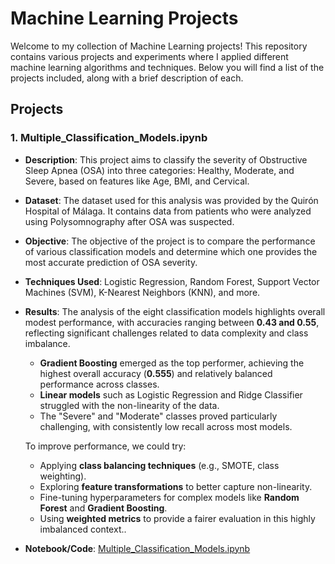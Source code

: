 # Machine Learning Projects

Welcome to my collection of Machine Learning projects! This repository contains various projects and experiments where I applied different machine learning algorithms and techniques. Below you will find a list of the projects included, along with a brief description of each.

## Projects

### 1. **Multiple_Classification_Models.ipynb**
   - **Description**: This project aims to classify the severity of Obstructive Sleep Apnea (OSA) into three categories: Healthy, Moderate, and Severe, based on features like Age, BMI, and Cervical.
   - **Dataset**: The dataset used for this analysis was provided by the Quirón Hospital of Málaga. It contains data from patients who were analyzed using Polysomnography after OSA was suspected.
   - **Objective**: The objective of the project is to compare the performance of various classification models and determine which one provides the most accurate prediction of OSA severity.
   - **Techniques Used**: Logistic Regression, Random Forest, Support Vector Machines (SVM), K-Nearest Neighbors (KNN), and more.
   - **Results**: The analysis of the eight classification models highlights overall modest performance, with accuracies ranging between **0.43 and 0.55**, reflecting significant challenges related to data complexity and class imbalance. 
     
     - **Gradient Boosting** emerged as the top performer, achieving the highest overall accuracy (**0.555**) and relatively balanced performance across classes.
     - **Linear models** such as Logistic Regression and Ridge Classifier struggled with the non-linearity of the data.
     - The "Severe" and "Moderate" classes proved particularly challenging, with consistently low recall across most models.

     To improve performance, we could try:
     - Applying **class balancing techniques** (e.g., SMOTE, class weighting).
     - Exploring **feature transformations** to better capture non-linearity.
     - Fine-tuning hyperparameters for complex models like **Random Forest** and **Gradient Boosting**.
     - Using **weighted metrics** to provide a fairer evaluation in this highly imbalanced context..
   -  **Notebook/Code**: [Multiple_Classification_Models.ipynb](./Multiple_Classification_Models.ipynb)



